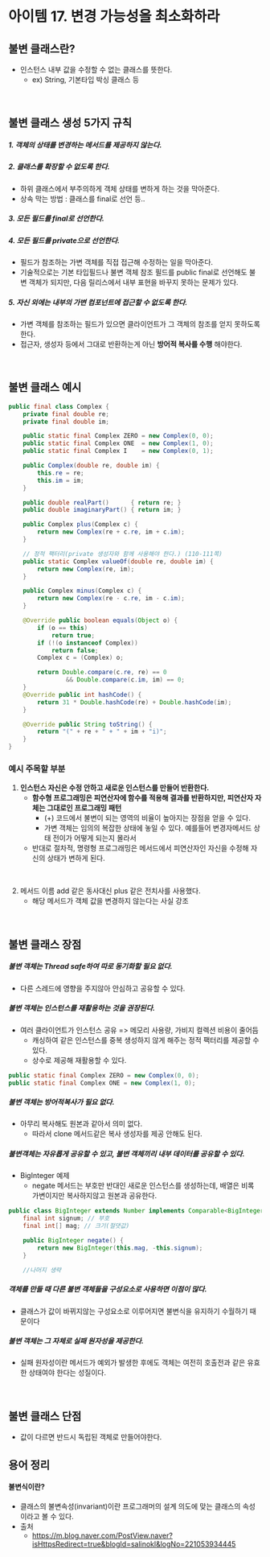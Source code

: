 # 아이템 17. 변경 가능성을 최소화하라

## 불변 클래스란?
- 인스턴스 내부 값을 수정할 수 없는 클래스를 뜻한다.
  - ex) String, 기본타입 박싱 클래스 등

<br/>

## 불변 클래스 생성 5가지 규칙

##### 1. 객체의 상태를 변경하는 메서드를 제공하지 않는다.

##### 2. 클래스를 확장할 수 없도록 한다.
  - 하위 클래스에서 부주의하게 객체 상태를 변하게 하는 것을 막아준다.
  - 상속 막는 방법 : 클래스를 final로 선언 등..

##### 3. 모든 필드를 final로 선언한다.

##### 4. 모든 필드를 private으로 선언한다.
- 필드가 참조하는 가변 객체를 직접 접근해 수정하는 일을 막아준다.
- 기술적으로는 기본 타입필드나 불변 객체 참조 필드를 public final로 선언해도 불변 객체가 되지만, 다음 릴리스에서 내부 표현을 바꾸지 못하는 문제가 있다.

##### 5. 자신 외에는 내부의 가변 컴포넌트에 접근할 수 없도록 한다.
- 가변 객체를 참조하는 필드가 있으면 클라이언트가 그 객체의 참조를 얻지 못하도록 한다.
- 접근자, 생성자 등에서 그대로 반환하는게 아닌 __방어적 복사를 수행__ 해야한다.

<br/>

## 불변 클래스 예시

```java
public final class Complex {
    private final double re;
    private final double im;

    public static final Complex ZERO = new Complex(0, 0);
    public static final Complex ONE  = new Complex(1, 0);
    public static final Complex I    = new Complex(0, 1);

    public Complex(double re, double im) {
        this.re = re;
        this.im = im;
    }

    public double realPart()      { return re; }
    public double imaginaryPart() { return im; }

    public Complex plus(Complex c) {
        return new Complex(re + c.re, im + c.im);
    }

    // 정적 팩터리(private 생성자와 함께 사용해야 한다.) (110-111쪽)
    public static Complex valueOf(double re, double im) {
        return new Complex(re, im);
    }

    public Complex minus(Complex c) {
        return new Complex(re - c.re, im - c.im);
    }

    @Override public boolean equals(Object o) {
        if (o == this)
            return true;
        if (!(o instanceof Complex))
            return false;
        Complex c = (Complex) o;

        return Double.compare(c.re, re) == 0
                && Double.compare(c.im, im) == 0;
    }
    @Override public int hashCode() {
        return 31 * Double.hashCode(re) + Double.hashCode(im);
    }

    @Override public String toString() {
        return "(" + re + " + " + im + "i)";
    }
}

```
### 예시 주목할 부분
1. __인스턴스 자신은 수정 안하고 새로운 인스턴스를 만들어 반환한다.__
    - __함수형 프로그래밍은 피연산자에 함수를 적용해 결과를 반환하지만, 피연산자 자체는 그대로인 프로그래밍 패턴__
      - (+) 코드에서 불변이 되는 영역의 비율이 높아지는 장점을 얻을 수 있다.
      - 가변 객체는 임의의 복잡한 상태에 놓일 수 있다. 예를들어 변경자메서드 상태 전이가 어떻게 되는지 몰라서
    - 반대로 절차적, 명령형 프로그래밍은 메서드에서 피연산자인 자신을 수정해 자신의 상태가 변하게 된다.

<br/>

2. 메서드 이름 add 같은 동사대신 plus 같은 전치사를 사용했다.
    - 해당 메서드가 객체 값을 변경하지 않는다는 사실 강조

<br/>

## 불변 클래스 장점

##### 불변 객체는 Thread safe하여 따로 동기화할 필요 없다.
  - 다른 스레드에 영향을 주지않아 안심하고 공유할 수 있다.


##### 불변 객체는 인스턴스를 재활용하는 것을 권장된다.
- 여러 클라이언트가 인스턴스 공유 => 메모리 사용량, 가비지 컬렉션 비용이 줄어듬
  - 캐싱하여 같은 인스턴스를 중복 생성하지 않게 해주는 정적 팩터리를 제공할 수 있다.
  - 상수로 제공해 재활용할 수 있다.
```java
public static final Complex ZERO = new Complex(0, 0);
public static final Complex ONE = new Complex(1, 0);
```

##### 불변 객체는 방어적복사가 필요 없다.
- 아무리 복사해도 원본과 같아서 의미 없다.
  - 따라서 clone 메서드같은 복사 생성자를 제공 안해도 된다.

##### 불변객체는 자유롭게 공유할 수 있고, 불변 객체끼리 내부 데이터를 공유할 수 있다.
- BigInteger 예제
  - negate 메서드는 부호만 반대인 새로운 인스턴스를 생성하는데, 배열은 비록 가변이지만 복사하지않고 원본과 공유한다.
```java
public class BigInteger extends Number implements Comparable<BigInteger> {
    final int signum; // 부호
    final int[] mag; // 크기(절댓값)

    public BigInteger negate() {
        return new BigInteger(this.mag, -this.signum);
    }

    //나머지 생략
```

##### 객체를 만들 때 다른 불변 객체들을 구성요소로 사용하면 이점이 많다.
- 클래스가 값이 바뀌지않는 구성요소로 이루어지면 불변식을 유지하기 수월하기 때문이다

##### 불변 객체는 그 자체로 실패 원자성을 제공한다.
- 실패 원자성이란 메서드가 예외가 발생한 후에도 객체는 여전히 호출전과 같은 유효한 상태여야 한다는 성질이다.

<br/>

## 불변 클래스 단점
- 값이 다르면 반드시 독립된 객체로 만들어야한다.


## 용어 정리
#### 불변식이란?
- 클래스의 불변속성(invariant)이란 프로그래머의 설계 의도에 맞는 클래스의 속성 이라고 볼 수 있다.
- 출처
  - https://m.blog.naver.com/PostView.naver?isHttpsRedirect=true&blogId=salinokl&logNo=221053934445
